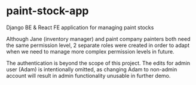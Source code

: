# paint-stock-app
Django BE &amp; React FE application for managing paint stocks


Although Jane (inventory manager) and paint company painters both need the same permission level, 2 separate roles were created in order to adapt when we need to manage more complex permission levels in future.

The authentication is beyond the scope of this project.
The edits for admin user (Adam) is intentionally omitted, as changing Adam to non-admin account will result in admin functionality unusable in further demo.